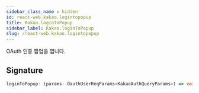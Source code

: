 ```yaml
---
sidebar_class_name : hidden
id: react-web.kakao.logintopopup
title: Kakao.loginToPopup
sidebar_label: Kakao.loginToPopup
slug: /react-web.kakao.logintopopup
---
```






OAuth 인증 팝업을 엽니다.

## Signature

```typescript
loginToPopup: (params: OauthUserReqParams<KakaoAuthQueryParams>) => void;
```
